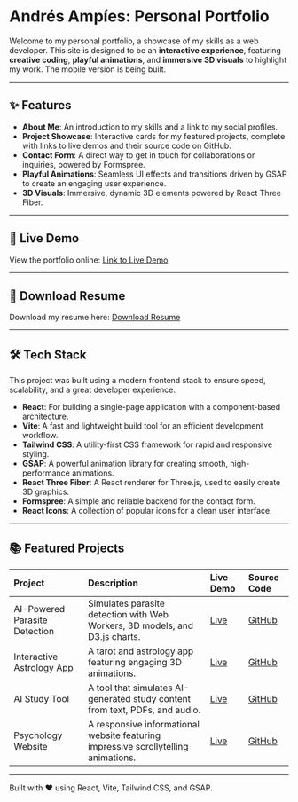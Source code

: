 # Andrés Ampíes: Personal Portfolio

Welcome to my personal portfolio, a showcase of my skills as a web developer. This site is designed to be an **interactive experience**, featuring **creative coding**, **playful animations**, and **immersive 3D visuals** to highlight my work. The mobile version is being built.

---

## ✨ Features

* **About Me**: An introduction to my skills and a link to my social profiles.
* **Project Showcase**: Interactive cards for my featured projects, complete with links to live demos and their source code on GitHub.
* **Contact Form**: A direct way to get in touch for collaborations or inquiries, powered by Formspree.
* **Playful Animations**: Seamless UI effects and transitions driven by GSAP to create an engaging user experience.
* **3D Visuals**: Immersive, dynamic 3D elements powered by React Three Fiber.

---

## 🚀 Live Demo

View the portfolio online: [Link to Live Demo](https://portfoflio-ten.vercel.app/)

---

## 📄 Download Resume

Download my resume here: [Download Resume](/public/resume.pdf)

---

## 🛠️ Tech Stack

This project was built using a modern frontend stack to ensure speed, scalability, and a great developer experience.

* **React**: For building a single-page application with a component-based architecture.
* **Vite**: A fast and lightweight build tool for an efficient development workflow.
* **Tailwind CSS**: A utility-first CSS framework for rapid and responsive styling.
* **GSAP**: A powerful animation library for creating smooth, high-performance animations.
* **React Three Fiber**: A React renderer for Three.js, used to easily create 3D graphics.
* **Formspree**: A simple and reliable backend for the contact form.
* **React Icons**: A collection of popular icons for a clean user interface.

---

## 📚 Featured Projects

| Project                              | Description                                                                         | Live Demo | Source Code |
| :----------------------------------- | :---------------------------------------------------------------------------------- | :-------- | :---------- |
| AI-Powered Parasite Detection        | Simulates parasite detection with Web Workers, 3D models, and D3.js charts.        | [Live](https://parasaite.vercel.app/) | [GitHub](https://github.com/yoampies/parasaite) |
| Interactive Astrology App            | A tarot and astrology app featuring engaging 3D animations.                         | [Live](https://gabo-astral.vercel.app/) | [GitHub](https://github.com/yoampies/gabo_astral) |
| AI Study Tool                        | A tool that simulates AI-generated study content from text, PDFs, and audio.        | [Live](https://studyai-drab.vercel.app/) | [GitHub](https://github.com/yoampies/studyai) |
| Psychology Website                   | A responsive informational website featuring impressive scrollytelling animations. | [Live](https://jose-nine-ashy.vercel.app/) | [GitHub](https://github.com/yoampies/jose) |

---

Built with ❤️ using React, Vite, Tailwind CSS, and GSAP.